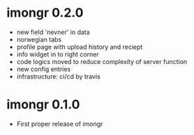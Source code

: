 # imongr 0.2.0

* new field 'nevner' in data
* norwegian tabs
* profile page with upload history and reciept
* info widget in to right corner
* code logics moved to reduce complexity of server function
* new config entries
* infrastructure: ci/cd by travis

# imongr 0.1.0

* First proper release of imongr
